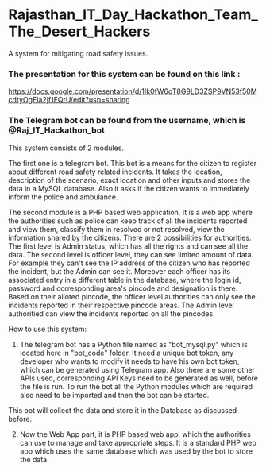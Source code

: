 # Rajasthan_IT_Day_Hackathon_Team_The_Desert_Hackers
A system for mitigating road safety issues. 

### The presentation for this system can be found on this link :
https://docs.google.com/presentation/d/1Ik0fW6qT8G9LD3ZSP9VN53f50McdtyOgFIa2jf1FQrU/edit?usp=sharing

### The Telegram bot can be found from the username, which is @Raj_IT_Hackathon_bot 

This system consists of 2 modules.

The first one is a telegram bot. This bot is a means for the citizen to register about different road safety related incidents. It takes the location, description of the scenario, exact location and other inputs and stores the data in a MySQL database. Also it asks if the citizen wants to immediately inform the police and ambulance.

The second module is a PHP based web application. It is a web app where the authorities such as police can keep track of all the incidents reported and view them, classify them in resolved or not resolved, view the information shared by the citizens. There are 2 possibilities for authorities. The first level is Admin status, which has all the rights and can see all the data. The second level is officer level, they can see limited amount of data. For example they can't see the IP address of the citizen who has reported the incident, but the Admin can see it. Moreover each officer has its associated entry in a different table in the database, where the login id, password and corresponding area's pincode and designation is there. Based on their alloted pincode, the officer level authorities can only see the incidents reported in their respective pincode areas. The Admin level authoritied can view the incidents reported on all the pincodes.


How to use this system:

1. The telegram bot has a Python file named as "bot_mysql.py" which is located here in "bot_code" folder. It need a unique bot token, any developer who wants to modify it needs to have his own bot token, which can be generated using Telegram app. 
Also there are some other APIs used, corresponding API Keys need to be generated as well, before the file is run.
To run the bot all the Python modules which are required also need to be imported and then the bot can be started.

This bot will collect the data and store it in the Database as discussed before.

2. Now the Web App part, it is PHP based web app, which the authorities can use to manage and take appropriate steps. It is a standard PHP web app which uses the same database which was used by the bot to store the data.




